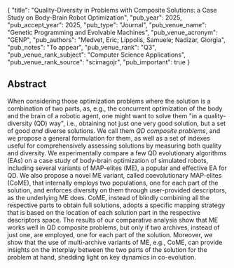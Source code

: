 {
  "title": "Quality-Diversity in Problems with Composite Solutions: a Case Study on Body-Brain Robot Optimization",
  "pub_year": 2025,
  "pub_accept_year": 2025,
  "pub_type": "Journal",
  "pub_venue_name": "Genetic Programming and Evolvable Machines",
  "pub_venue_acronym": "GENP",
  "pub_authors": "Medvet, Eric; Lippolis, Samuele; Nadizar, Giorgia",
  "pub_notes": "To appear",
  "pub_venue_rank": "Q3",
  "pub_venue_rank_subject": "Computer Science Applications",
  "pub_venue_rank_source": "scimagojr",
  "pub_important": true
}

## Abstract
When considering those optimization problems where the solution is a combination of two parts, as, e.g., the concurrent optimization of the body and the brain of a robotic agent, one might want to solve them "in a quality-diversity (QD) way", i.e., obtaining not just one very good solution, but a set of good *and* diverse solutions. We call them *QD composite problems*, and we propose a general formulation for them, as well as a set of indexes useful for comprehensively assessing solutions by measuring both quality and diversity. We experimentally compare a few QD evolutionary algorithms (EAs) on a case study of body-brain optimization of simulated robots, including several variants of MAP-elites (ME), a popular and effective EA for QD. We also propose a novel ME variant, called coevolutionary MAP-elites (CoME), that internally employs two populations, one for each part of the solution, and enforces diversity on them through user-provided descriptors, as the underlying ME does. CoME, instead of blindly combining all the respective parts to obtain full solutions, adopts a specific mapping strategy that is based on the location of each solution part in the respective descriptors space. The results of our comparative analysis show that ME works well in QD composite problems, but only if two archives, instead of just one, are employed, one for each part of the solution. Moreover, we show that the use of multi-archive variants of ME, e.g., CoME, can provide insights on the interplay between the two parts of the solution for the problem at hand, shedding light on key dynamics in co-evolution.

